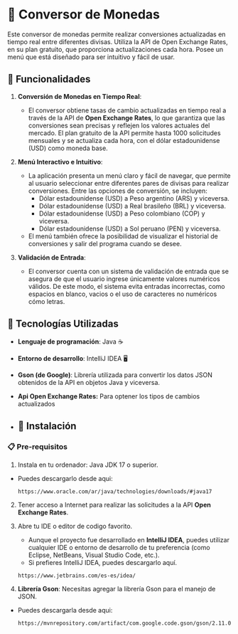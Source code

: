 # 💱 Conversor de Monedas

Este conversor de monedas permite realizar conversiones actualizadas en tiempo real
entre diferentes divisas. Utiliza la API de Open Exchange Rates, en su plan gratuito,
que proporciona actualizaciones cada hora.
Posee un menú que está diseñado para ser intuitivo y fácil de usar.

##  🔩 Funcionalidades
 
1. **Conversión de Monedas en Tiempo Real**: 
   - El conversor obtiene tasas de cambio actualizadas en tiempo real a través de la API de **Open Exchange Rates**,
     lo que garantiza que las conversiones sean precisas y reflejen los valores actuales del mercado.
     El plan gratuito de la API permite hasta 1000 solicitudes mensuales y se actualiza cada hora, con el dólar
     estadounidense (USD) como moneda base.

2. **Menú Interactivo e Intuitivo**: 
   - La aplicación presenta un menú claro y fácil de navegar, que permite al usuario seleccionar entre diferentes pares de divisas para realizar conversiones. Entre 
 las opciones de conversión, se incluyen:
     - Dólar estadounidense (USD) a Peso argentino (ARS) y viceversa.
     - Dólar estadounidense (USD) a Real brasileño (BRL) y viceversa.
     - Dólar estadounidense (USD) a Peso colombiano (COP) y viceversa.
     - Dólar estadounidense (USD) a Sol peruano (PEN) y viceversa.
   - El menú también ofrece la posibilidad de visualizar el historial de conversiones y salir del programa cuando se desee.

3. **Validación de Entrada**:
   - El conversor cuenta con un sistema de validación de entrada que se asegura de que el usuario ingrese
   únicamente valores numéricos válidos. De este modo, el sistema evita entradas incorrectas, como espacios en blanco,
   vacios o el uso de caracteres no numéricos cómo letras.

## 🔧 Tecnologías Utilizadas

- **Lenguaje de programación**: Java ☕
- **Entorno de desarrollo**: IntelliJ IDEA 🖥️
- **Gson (de Google)**: Librería utilizada para convertir los datos JSON obtenidos de la API en objetos Java y viceversa.
- **Api Open Exchange Rates:** Para optener los tipos de cambios actualizados

- ## 🚀 Instalación

### 📋 Pre-requisitos 
1. Instala en tu ordenador: Java JDK 17 o superior.

* Puedes descargarlo desde aqui:

  ```
  https://www.oracle.com/ar/java/technologies/downloads/#java17
  
  ```
  
2. Tener acceso a Internet para realizar las solicitudes a la API **Open Exchange Rates**.
3. Abre tu IDE o editor de codigo favorito.
   * Aunque el proyecto fue desarrollado en **IntelliJ IDEA**, puedes utilizar cualquier IDE o entorno de desarrollo de tu preferencia (como Eclipse, NetBeans, Visual Studio Code, etc.).
   * Si prefieres IntelliJ IDEA, puedes descargarlo aquí.
   
    ```
    https://www.jetbrains.com/es-es/idea/
    
    ```

4. **Librería Gson**: Necesitas agregar la librería Gson para el manejo de JSON.
* Puedes descargarla desde aqui:

  ```
  https://mvnrepository.com/artifact/com.google.code.gson/gson/2.11.0
  
  ```
